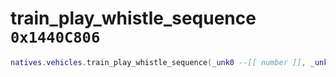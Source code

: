# train_play_whistle_sequence `0x1440C806`

```lua
natives.vehicles.train_play_whistle_sequence(_unk0 --[[ number ]], _unk1 --[[ number ]])
```